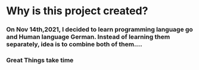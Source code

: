 # Why is this project created?
### On Nov 14th,2021, I decided to learn programming language go and Human language German. Instead of learning them separately, idea is to combine both of them.... 

### Great Things take time
